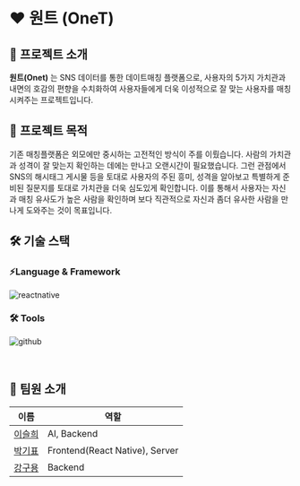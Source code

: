 # ❤️ 원트 (OneT)


## 📌 프로젝트 소개
**원트(Onet)** 는 SNS 데이터를 통한 데이트매칭 플랫폼으로, 사용자의 5가지 가치관과 내면의 호감의 편향을 수치화하여 사용자들에게 더욱 이성적으로 잘 맞는 사용자를 매칭시켜주는 프로젝트입니다.
</br>
## 📌 프로젝트 목적
기존 매칭플랫폼은 외모에만 중시하는 고전적인 방식이 주를 이뤘습니다. 사람의 가치관과 성격이 잘 맞는지 확인하는 데에는 만나고 오랜시간이 필요했습니다. 그런 관점에서 SNS의 해시태그 게시물 등을 토대로 사용자의 주된 흥미, 성격을 알아보고 특별하게 준비된 질문지를 토대로 가치관을 더욱 심도있게 확인합니다. 
이를 통해서 사용자는 자신과 매칭 유사도가 높은 사람을 확인하며 보다 직관적으로 자신과 좀더 유사한 사람을 만나게 도와주는 것이 목표입니다. 



## 🛠️ 기술 스택
### ⚡️Language & Framework  

![reactnative](https://img.shields.io/badge/reactnative-20232A?style=for-the-badge&logo=react&logoColor=61DAFB)

### 🛠 Tools  
![github](https://img.shields.io/badge/github-181717?style=for-the-badge&logo=github&logoColor=white)  


</br>

## 👋️ 팀원 소개  
| 이름 | 역할 |  
| ---- | ---- |  
| [이슬희](https://github.com/leeseulhui) | AI, Backend |
| [박기표](https://github.com/ppward) | Frontend(React Native), Server |  
| [강구용](https://github.com/kangguyong) | Backend |
